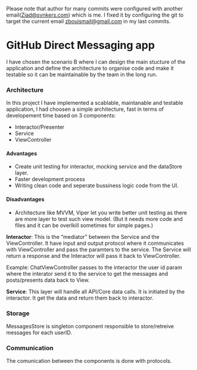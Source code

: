 

Please note that author for many commits were configured with another email(Ziad@synkers.com) which is me. I fixed it by configuring the git to target the current email zbouismail@gmail.com in my last commits.
 
# GitHub Direct Messaging app

I have chosen the scenario B where I can design the main stucture of the application and define the architecture to organise code and make it testable so it can be maintainable by the team in the long run. 

### Architecture
In this project I have implemented a scablable, maintanable and testable application, I had choosen a simple architecture, fast in terms of developement time based on 3 components:
- Interactor/Presenter
- Service
- ViewController


#### Advantages
- Create unit testing for interactor, mocking service and the dataStore layer.
- Faster development process
- Writing clean code and seperate bussiness logic code from the UI.

#### Disadvantages
- Architecture like MVVM, Viper let you write better unit testing as there are more layer to test such view model. (But it needs more code and files and it can be overlkill sometimes for simple pages.) 

**Interactor**: This is the “mediator” between the Service and the ViewController. It have input and output protocol where it communicates with ViewController and pass the paramters to the service. The Service will return a response and the Interactor will pass it back to ViewController. 

Example: ChatViewController passes to the interactor the user id param where  the interator send it to the service to get the messages and posts/presents data back to View.

**Service**: This layer will handle all API/Core data calls. It is initiated by the interactor. It get the data and return them back to interactor.

### Storage
MessagesStore is singleton component responsible to store/retreive messages for each userID.

### Communication
The comunication between the components is done with protocols.




